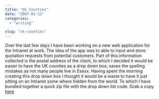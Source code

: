 ```yaml
---
title: "Uk Counties"
date: "2007-01-12"
categories: 
  - "writing"

slug: "uk-counties"
---
```


Over the last few days I have been working on a new web application for the Intranet at work. The idea of the app was to able to input and store quotation requests from potential customers. Part of this information collected is the postal address of the client, to which I decided it would be easier to have the UK counties as a drop down box; saves the spelling mistakes as not many people live in Esesx. Having spent the morning creating this drop down box I thought it would be a waste to have it just sitting on an Intranet some where hidden from the world. To which I have bundled together a quick zip file with the drop down list code. Grab a copy [here](https://media.stourvalleydesigns.com/shibbyonline/counties.zip)
